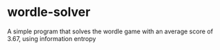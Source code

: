 # wordle-solver
A simple program that solves the wordle game with an average score of 3.67, using information entropy
